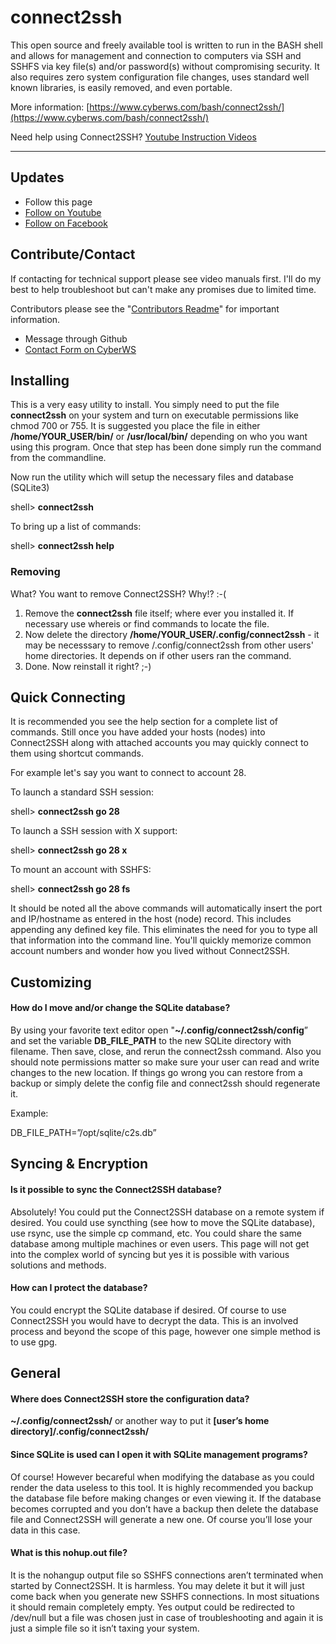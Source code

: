 


# connect2ssh

This open source and freely available tool is written to run in the BASH shell and allows for management and connection to computers via SSH and SSHFS via key file(s) and/or password(s) without compromising security. It also requires zero system configuration file changes, uses standard well known libraries, is easily removed, and even portable.

More information: [https://www.cyberws.com/bash/connect2ssh/](https://www.cyberws.com/bash/connect2ssh/)

Need help using Connect2SSH? [Youtube Instruction Videos](https://www.youtube.com/watch?v=gQsglNH-w4M&list=PL7DdW0jxJRrGbjomR6bgwmyeRUvt7jHOT)

----

## Updates

* Follow this page
* [Follow on Youtube](https://www.youtube.com/channel/UCeQtI9fcAapQkiHph42NjWA)
* [Follow on Facebook](https://www.facebook.com/cyberwscom/)

## Contribute/Contact

If contacting for technical support please see video manuals first.  I'll do my best to help troubleshoot but can't make any promises due to limited time.

Contributors please see the "[Contributors Readme](contributors.md)" for important information.

* Message through Github
* [Contact Form on CyberWS](https://www.cyberws.com/contact-us/)

## Installing

This is a very easy utility to install.  You simply need to put the file **connect2ssh** on your system and turn on executable permissions like chmod 700 or 755.  It is suggested you place the file in either **/home/YOUR_USER/bin/** or **/usr/local/bin/** depending on who you want using this program.  Once that step has been done simply run the command from the commandline.

Now run the utility which will setup the necessary files and database (SQLite3)

shell> **connect2ssh**

To bring up a list of commands:

shell> **connect2ssh help**

### Removing

What? You want to remove Connect2SSH? Why!? :-(

1) Remove the **connect2ssh** file itself; where ever you installed it.  If necessary use whereis or find commands to locate the file.
2) Now delete the directory **/home/YOUR_USER/.config/connect2ssh** - it may be necesssary to remove /.config/connect2ssh from other users' home directories.  It depends on if other users ran the command.
3) Done.  Now reinstall it right? ;-)

## Quick Connecting

It is recommended you see the help section for a complete list of commands.  Still once you have added your hosts (nodes) into Connect2SSH along with attached accounts you may quickly connect to them using shortcut commands.

For example let's say you want to connect to account 28.

To launch a standard SSH session:

shell> **connect2ssh go 28**

To launch a SSH session with X support:

shell> **connect2ssh go 28 x**

To mount an account with SSHFS:

shell> **connect2ssh go 28 fs**

It should be noted all the above commands will automatically insert the port and IP/hostname as entered in the host (node) record.  This includes appending any defined key file.  This eliminates the need for you to type all that information into the command line.  You'll quickly memorize common account numbers and wonder how you lived without Connect2SSH.

## Customizing

#### How do I move and/or change the SQLite database?

By using your favorite text editor open "**~/.config/connect2ssh/config**” and set the variable **DB_FILE_PATH** to the new SQLite directory with filename.  Then save, close, and rerun the connect2ssh command.  Also you should note permissions matter so make sure your user can read and write changes to the new location. If things go wrong you can restore from a backup or simply delete the config file and connect2ssh should regenerate it.

Example:

DB_FILE_PATH=”/opt/sqlite/c2s.db” 

## Syncing & Encryption

#### Is it possible to sync the Connect2SSH database?

Absolutely!  You could put the Connect2SSH database on a remote system if desired.  You could use syncthing (see how to move the SQLite database), use rsync, use the simple cp command, etc.  You could share the same database among multiple machines or even users.  This page will not get into the complex world of syncing but yes it is possible with various solutions and methods.

#### How can I protect the database?

You could encrypt the SQLite database if desired.  Of course to use Connect2SSH you would have to decrypt the data.  This is an involved process and beyond the scope of this page, however one simple method is to use gpg.

## General

#### Where does Connect2SSH store the configuration data?

**~/.config/connect2ssh/** or another way to put it **[user’s home directory]/.config/connect2ssh/**

#### Since SQLite is used can I open it with SQLite management programs?

Of course!  However becareful when modifying the database as you could render the data useless to this tool.  It is highly recommended you backup the database file before making changes or even viewing it.  If the database becomes corrupted and you don’t have a backup then delete the database file and Connect2SSH will generate a new one.  Of course you’ll lose your data in this case.

#### What is this nohup.out file?

It is the nohangup output file so SSHFS connections aren’t terminated when started by Connect2SSH.  It is harmless.  You may delete it but it will just come back when you generate new SSHFS connections.  In most situations it should remain completely empty.  Yes output could be redirected to /dev/null but a file was chosen just in case of troubleshooting and again it is just a simple file so it isn’t taxing your system.


